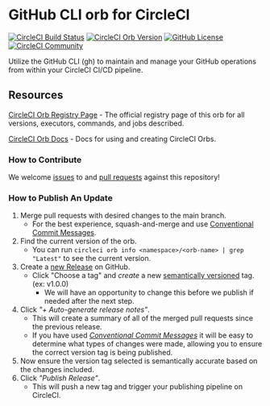 # GitHub CLI orb for CircleCI

[![CircleCI Build Status](https://circleci.com/gh/CircleCI-Public/github-cli-orb.svg?style=shield "CircleCI Build Status")](https://circleci.com/gh/CircleCI-Public/github-cli-orb) [![CircleCI Orb Version](https://badges.circleci.com/orbs/circleci/github-cli.svg)](https://circleci.com/orbs/registry/orb/circleci/github-cli) [![GitHub License](https://img.shields.io/badge/license-MIT-lightgrey.svg)](https://raw.githubusercontent.com/CircleCI-Public/github-cli-orb/master/LICENSE) [![CircleCI Community](https://img.shields.io/badge/community-CircleCI%20Discuss-343434.svg)](https://discuss.circleci.com/c/ecosystem/orbs)

Utilize the GitHub CLI (gh) to maintain and manage your GitHub operations from within your CircleCI CI/CD pipeline.

## Resources

[CircleCI Orb Registry Page](https://circleci.com/developer/orbs/orb/circleci/github-cli) - The official registry page of this orb for all versions, executors, commands, and jobs described.

[CircleCI Orb Docs](https://circleci.com/docs/2.0/orb-intro/#section=configuration) - Docs for using and creating CircleCI Orbs.

### How to Contribute

We welcome [issues](https://github.com/circleci/github-cli/issues) to and [pull requests](https://github.com/circleci/github-cli/pulls) against this repository!

### How to Publish An Update

1. Merge pull requests with desired changes to the main branch.
   - For the best experience, squash-and-merge and use [Conventional Commit Messages](https://conventionalcommits.org/).
2. Find the current version of the orb.
   - You can run `circleci orb info <namespace>/<orb-name> | grep "Latest"` to see the current version.
3. Create a [new Release](https://github.com/circleci/github-cli/releases/new) on GitHub.
   - Click "Choose a tag" and _create_ a new [semantically versioned](http://semver.org/) tag. (ex: v1.0.0)
     - We will have an opportunity to change this before we publish if needed after the next step.
4. Click _"+ Auto-generate release notes"_.
   - This will create a summary of all of the merged pull requests since the previous release.
   - If you have used _[Conventional Commit Messages](https://conventionalcommits.org/)_ it will be easy to determine what types of changes were made, allowing you to ensure the correct version tag is being published.
5. Now ensure the version tag selected is semantically accurate based on the changes included.
6. Click _"Publish Release"_.
   - This will push a new tag and trigger your publishing pipeline on CircleCI.
